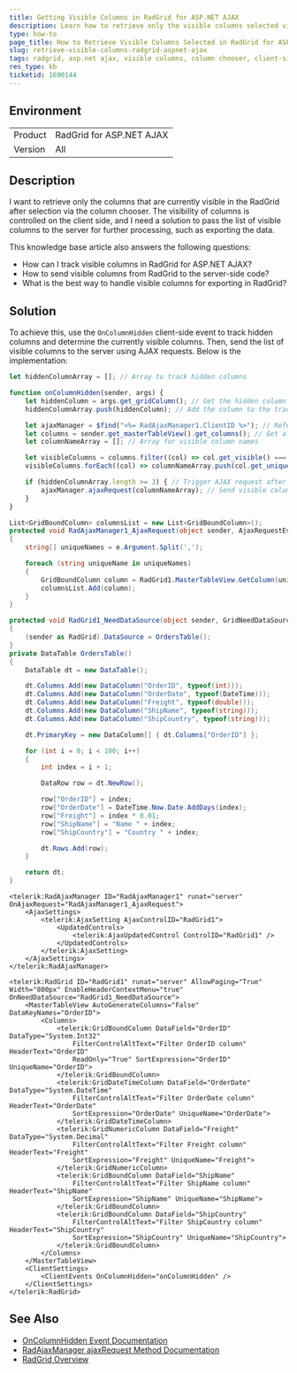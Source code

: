 ```yaml
---
title: Getting Visible Columns in RadGrid for ASP.NET AJAX
description: Learn how to retrieve only the visible columns selected via the column chooser in RadGrid for ASP.NET AJAX.
type: how-to
page_title: How to Retrieve Visible Columns Selected in RadGrid for ASP.NET AJAX
slug: retrieve-visible-columns-radgrid-aspnet-ajax
tags: radgrid, asp.net ajax, visible columns, column chooser, client-side events
res_type: kb
ticketid: 1690144
---
```


## Environment

<table>
<tbody>
<tr>
<td>Product</td>
<td>RadGrid for ASP.NET AJAX</td>
</tr>
<tr>
<td>Version</td>
<td>All</td>
</tr>
</tbody>
</table>

## Description

I want to retrieve only the columns that are currently visible in the RadGrid after selection via the column chooser. The visibility of columns is controlled on the client side, and I need a solution to pass the list of visible columns to the server for further processing, such as exporting the data.

This knowledge base article also answers the following questions:
- How can I track visible columns in RadGrid for ASP.NET AJAX?
- How to send visible columns from RadGrid to the server-side code?
- What is the best way to handle visible columns for exporting in RadGrid?

## Solution

To achieve this, use the `OnColumnHidden` client-side event to track hidden columns and determine the currently visible columns. Then, send the list of visible columns to the server using AJAX requests. Below is the implementation:

````JavaScript
let hiddenColumnArray = []; // Array to track hidden columns

function onColumnHidden(sender, args) {
    let hiddenColumn = args.get_gridColumn(); // Get the hidden column
    hiddenColumnArray.push(hiddenColumn); // Add the column to the tracking array

    let ajaxManager = $find("<%= RadAjaxManager1.ClientID %>"); // Reference to RadAjaxManager
    let columns = sender.get_masterTableView().get_columns(); // Get all columns
    let columnNameArray = []; // Array for visible column names

    let visibleColumns = columns.filter((col) => col.get_visible() === true); // Filter visible columns
    visibleColumns.forEach((col) => columnNameArray.push(col.get_uniqueName())); // Add visible column names

    if (hiddenColumnArray.length >= 3) { // Trigger AJAX request after 3 columns are hidden
        ajaxManager.ajaxRequest(columnNameArray); // Send visible column names
    }
}
````

````C#
List<GridBoundColumn> columnsList = new List<GridBoundColumn>();
protected void RadAjaxManager1_AjaxRequest(object sender, AjaxRequestEventArgs e)
{
    string[] uniqueNames = e.Argument.Split(',');

    foreach (string uniqueName in uniqueNames)
    {
        GridBoundColumn column = RadGrid1.MasterTableView.GetColumn(uniqueName) as GridBoundColumn;
        columnsList.Add(column);
    }
}

protected void RadGrid1_NeedDataSource(object sender, GridNeedDataSourceEventArgs e)
{
    (sender as RadGrid).DataSource = OrdersTable();
}
private DataTable OrdersTable()
{
    DataTable dt = new DataTable();

    dt.Columns.Add(new DataColumn("OrderID", typeof(int)));
    dt.Columns.Add(new DataColumn("OrderDate", typeof(DateTime)));
    dt.Columns.Add(new DataColumn("Freight", typeof(double)));
    dt.Columns.Add(new DataColumn("ShipName", typeof(string)));
    dt.Columns.Add(new DataColumn("ShipCountry", typeof(string)));

    dt.PrimaryKey = new DataColumn[] { dt.Columns["OrderID"] };

    for (int i = 0; i < 100; i++)
    {
        int index = i + 1;

        DataRow row = dt.NewRow();

        row["OrderID"] = index;
        row["OrderDate"] = DateTime.Now.Date.AddDays(index);
        row["Freight"] = index * 0.01;
        row["ShipName"] = "Name " + index;
        row["ShipCountry"] = "Country " + index;

        dt.Rows.Add(row);
    }

    return dt;
}
````

````ASP.NET
<telerik:RadAjaxManager ID="RadAjaxManager1" runat="server" OnAjaxRequest="RadAjaxManager1_AjaxRequest">
    <AjaxSettings>
        <telerik:AjaxSetting AjaxControlID="RadGrid1">
            <UpdatedControls>
                <telerik:AjaxUpdatedControl ControlID="RadGrid1" />
            </UpdatedControls>
        </telerik:AjaxSetting>
    </AjaxSettings>
</telerik:RadAjaxManager>

<telerik:RadGrid ID="RadGrid1" runat="server" AllowPaging="True" Width="800px" EnableHeaderContextMenu="true" OnNeedDataSource="RadGrid1_NeedDataSource">
    <MasterTableView AutoGenerateColumns="False" DataKeyNames="OrderID">
        <Columns>
            <telerik:GridBoundColumn DataField="OrderID" DataType="System.Int32"
                FilterControlAltText="Filter OrderID column" HeaderText="OrderID"
                ReadOnly="True" SortExpression="OrderID" UniqueName="OrderID">
            </telerik:GridBoundColumn>
            <telerik:GridDateTimeColumn DataField="OrderDate" DataType="System.DateTime"
                FilterControlAltText="Filter OrderDate column" HeaderText="OrderDate"
                SortExpression="OrderDate" UniqueName="OrderDate">
            </telerik:GridDateTimeColumn>
            <telerik:GridNumericColumn DataField="Freight" DataType="System.Decimal"
                FilterControlAltText="Filter Freight column" HeaderText="Freight"
                SortExpression="Freight" UniqueName="Freight">
            </telerik:GridNumericColumn>
            <telerik:GridBoundColumn DataField="ShipName"
                FilterControlAltText="Filter ShipName column" HeaderText="ShipName"
                SortExpression="ShipName" UniqueName="ShipName">
            </telerik:GridBoundColumn>
            <telerik:GridBoundColumn DataField="ShipCountry"
                FilterControlAltText="Filter ShipCountry column" HeaderText="ShipCountry"
                SortExpression="ShipCountry" UniqueName="ShipCountry">
            </telerik:GridBoundColumn>
        </Columns>
    </MasterTableView>
    <ClientSettings>
        <ClientEvents OnColumnHidden="onColumnHidden" />
    </ClientSettings>
</telerik:RadGrid>
````

## See Also

- [OnColumnHidden Event Documentation](https://www.telerik.com/products/aspnet-ajax/documentation/controls/grid/client-side-programming/events/oncolumnhidden#oncolumnhidden)
- [RadAjaxManager ajaxRequest Method Documentation](https://www.telerik.com/products/aspnet-ajax/documentation/controls/ajaxmanager/client-side-programming/methods/ajaxrequest#ajaxrequest-method)
- [RadGrid Overview](https://www.telerik.com/products/aspnet-ajax/documentation/controls/grid/overview)
